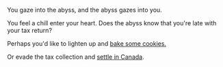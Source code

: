 You gaze into the abyss, and the abyss gazes into you.

You feel a chill enter your heart.
Does the abyss know that you're late with your tax return?

Perhaps you'd like to lighten up and [bake some cookies.](../bake-cookies/cookies.md)

Or evade the tax collection and [settle in Canada](../../Canada/Canada.md).
